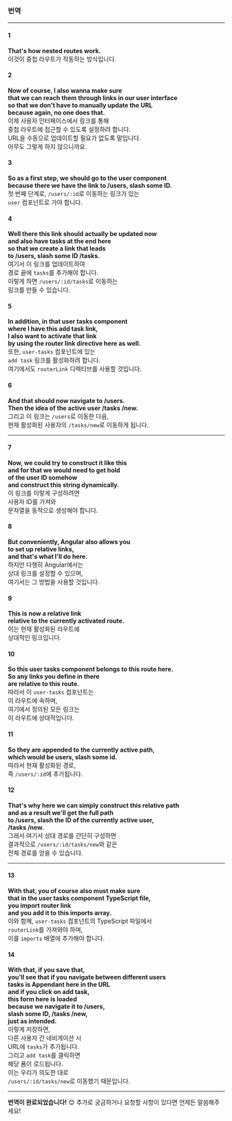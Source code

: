 ### 번역

---

#### 1
**That's how nested routes work.**  
이것이 중첩 라우트가 작동하는 방식입니다.

#### 2
**Now of course, I also wanna make sure**  
**that we can reach them through links in our user interface**  
**so that we don't have to manually update the URL**  
**because again, no one does that.**  
이제 사용자 인터페이스에서 링크를 통해  
중첩 라우트에 접근할 수 있도록 설정하려 합니다.  
URL을 수동으로 업데이트할 필요가 없도록 말입니다.  
아무도 그렇게 하지 않으니까요.

#### 3
**So as a first step, we should go to the user component**  
**because there we have the link to /users, slash some ID.**  
첫 번째 단계로, `/users/:id`로 이동하는 링크가 있는  
`user` 컴포넌트로 가야 합니다.

#### 4
**Well there this link should actually be updated now**  
**and also have tasks at the end here**  
**so that we create a link that leads**  
**to /users, slash some ID /tasks.**  
여기서 이 링크를 업데이트하여  
경로 끝에 `tasks`를 추가해야 합니다.  
이렇게 하면 `/users/:id/tasks`로 이동하는  
링크를 만들 수 있습니다.

#### 5
**In addition, in that user tasks component**  
**where I have this add task link,**  
**I also want to activate that link**  
**by using the router link directive here as well.**  
또한, `user-tasks` 컴포넌트에 있는  
`add task` 링크를 활성화하려 합니다.  
여기에서도 `routerLink` 디렉티브를 사용할 것입니다.

#### 6
**And that should now navigate to /users.**  
**Then the idea of the active user /tasks /new.**  
그리고 이 링크는 `/users`로 이동한 다음,  
현재 활성화된 사용자의 `/tasks/new`로 이동하게 됩니다.

---

#### 7
**Now, we could try to construct it like this**  
**and for that we would need to get hold**  
**of the user ID somehow**  
**and construct this string dynamically.**  
이 링크를 이렇게 구성하려면  
사용자 ID를 가져와  
문자열을 동적으로 생성해야 합니다.

#### 8
**But conveniently, Angular also allows you**  
**to set up relative links,**  
**and that's what I'll do here.**  
하지만 다행히 Angular에서는  
상대 링크를 설정할 수 있으며,  
여기서는 그 방법을 사용할 것입니다.

#### 9
**This is now a relative link**  
**relative to the currently activated route.**  
이는 현재 활성화된 라우트에  
상대적인 링크입니다.

#### 10
**So this user tasks component belongs to this route here.**  
**So any links you define in there**  
**are relative to this route.**  
따라서 이 `user-tasks` 컴포넌트는  
이 라우트에 속하며,  
여기에서 정의된 모든 링크는  
이 라우트에 상대적입니다.

#### 11
**So they are appended to the currently active path,**  
**which would be users, slash some id.**  
따라서 현재 활성화된 경로,  
즉 `/users/:id`에 추가됩니다.

#### 12
**That's why here we can simply construct this relative path**  
**and as a result we'll get the full path**  
**to /users, slash the ID of the currently active user,**  
**/tasks /new.**  
그래서 여기서 상대 경로를 간단히 구성하면  
결과적으로 `/users/:id/tasks/new`와 같은  
전체 경로를 얻을 수 있습니다.

---

#### 13
**With that, you of course also must make sure**  
**that in the user tasks component TypeScript file,**  
**you import router link**  
**and you add it to this imports array.**  
이와 함께, `user-tasks` 컴포넌트의 TypeScript 파일에서  
`routerLink`를 가져와야 하며,  
이를 `imports` 배열에 추가해야 합니다.

#### 14
**With that, if you save that,**  
**you'll see that if you navigate between different users**  
**tasks is Appendant here in the URL**  
**and if you click on add task,**  
**this form here is loaded**  
**because we navigate it to /users,**  
**slash some ID, /tasks /new,**  
**just as intended.**  
이렇게 저장하면,  
다른 사용자 간 네비게이션 시  
URL에 `tasks`가 추가됩니다.  
그리고 `add task`를 클릭하면  
해당 폼이 로드됩니다.  
이는 우리가 의도한 대로  
`/users/:id/tasks/new`로 이동했기 때문입니다.

---

**번역이 완료되었습니다!** 😊 추가로 궁금하거나 요청할 사항이 있다면 언제든 말씀해주세요!
